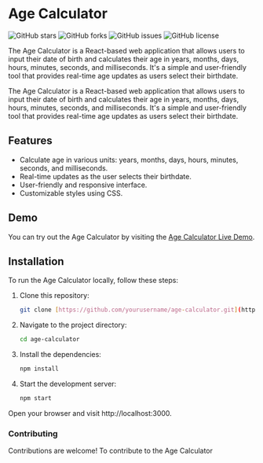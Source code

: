 # Age Calculator

![GitHub stars](https://img.shields.io/github/stars/himanshu0072/AgeCalculator?style=flat-square)
![GitHub forks](https://img.shields.io/github/forks/himanshu0072/AgeCalculator?style=flat-square)
![GitHub issues](https://img.shields.io/github/issues/himanshu0072/AgeCalculator?style=flat-square)
![GitHub license](https://img.shields.io/github/license/himanshu0072/AgeCalculator?style=flat-square)

The Age Calculator is a React-based web application that allows users to input their date of birth and calculates their age in years, months, days, hours, minutes, seconds, and milliseconds. It's a simple and user-friendly tool that provides real-time age updates as users select their birthdate.


The Age Calculator is a React-based web application that allows users to input their date of birth and calculates their age in years, months, days, hours, minutes, seconds, and milliseconds. It's a simple and user-friendly tool that provides real-time age updates as users select their birthdate.


## Features

- Calculate age in various units: years, months, days, hours, minutes, seconds, and milliseconds.
- Real-time updates as the user selects their birthdate.
- User-friendly and responsive interface.
- Customizable styles using CSS.

## Demo

You can try out the Age Calculator by visiting the [Age Calculator Live Demo](https://agecalculatorbyhimanshu.netlify.app/).

## Installation

To run the Age Calculator locally, follow these steps:

1. Clone this repository:

   ```bash
   git clone [https://github.com/yourusername/age-calculator.git](https://github.com/himanshu0072/AgeCalculator.git)https://github.com/himanshu0072/AgeCalculator.git

2. Navigate to the project directory:
   ```bash
   cd age-calculator

3. Install the dependencies:
   ```bash
   npm install
   

4. Start the development server:
   ```bash
   npm start 

Open your browser and visit http://localhost:3000.


### Contributing
Contributions are welcome! To contribute to the Age Calculator

